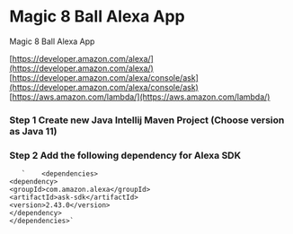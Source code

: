 # Magic 8 Ball Alexa App
Magic 8 Ball Alexa App


[https://developer.amazon.com/alexa/](https://developer.amazon.com/alexa/)
[https://developer.amazon.com/alexa/console/ask](https://developer.amazon.com/alexa/console/ask)
[https://aws.amazon.com/lambda/](https://aws.amazon.com/lambda/)


### Step 1 Create new Java Intellij Maven Project (Choose version as Java 11)

### Step 2 Add the following dependency for Alexa SDK

       `    <dependencies>
    <dependency>
    <groupId>com.amazon.alexa</groupId>
    <artifactId>ask-sdk</artifactId>
    <version>2.43.0</version>
    </dependency>
    </dependencies>`
